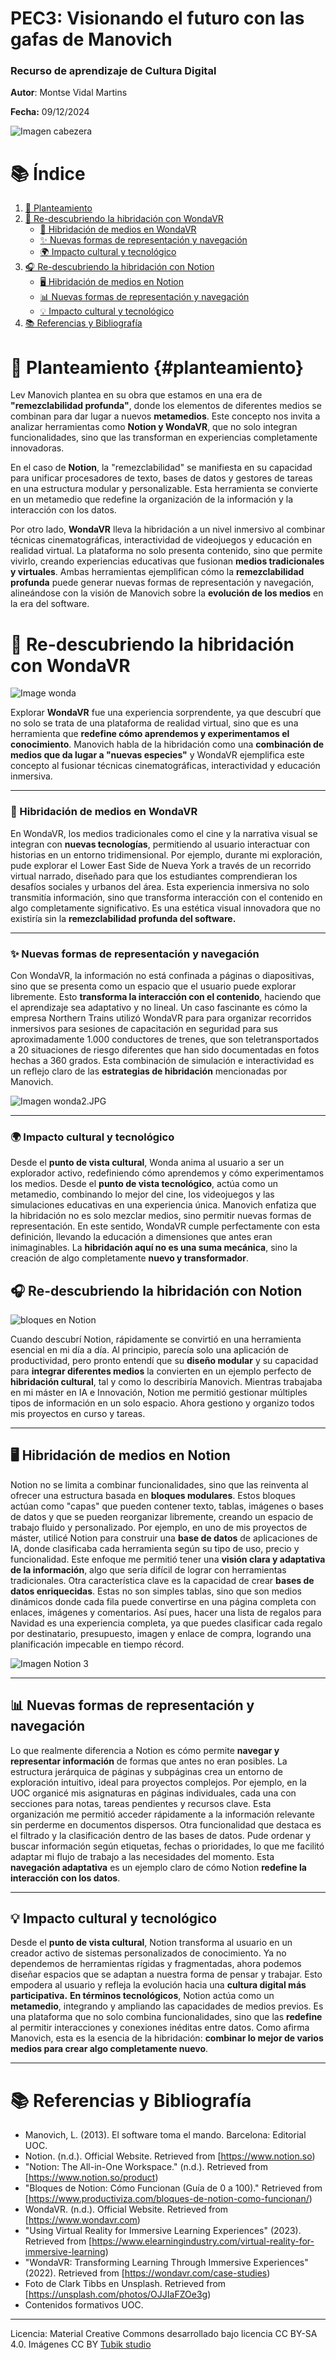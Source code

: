 # PEC3: Visionando el futuro con las gafas de Manovich 

### Recurso de aprendizaje de Cultura Digital 


__Autor__: Montse Vidal Martins


__Fecha:__ 09/12/2024

![Imagen cabezera](https://github.com/Monvima/PEC3-images/blob/main/clark-tibbs-oqStl2L5oxI-unsplash.jpg) 


# 📚 Índice

1. [📖 Planteamiento](#📖-planteamiento)
2. [📱 Re-descubriendo la hibridación con WondaVR](#📱-re-descubriendo-la-hibridación-con-wondavr)
   - [🎥 Hibridación de medios en WondaVR](#🎥-hibridación-de-medios-en-wondavr)
   - [✨ Nuevas formas de representación y navegación](#✨-nuevas-formas-de-representación-y-navegación)
   - [🌍 Impacto cultural y tecnológico](#🌍-impacto-cultural-y-tecnológico)
3. [🎧 Re-descubriendo la hibridación con Notion](#🎧-re-descubriendo-la-hibridación-con-notion)
   - [🖥️ Hibridación de medios en Notion](#🖥️-hibridación-de-medios-en-notion)
   - [📊 Nuevas formas de representación y navegación](#📊-nuevas-formas-de-representación-y-navegación)
   - [💡 Impacto cultural y tecnológico](#💡-impacto-cultural-y-tecnológico)
4. [📚 Referencias y Bibliografía](#📚-referencias-y-bibliografía)





# 📖 Planteamiento {#planteamiento}


Lev Manovich plantea en su obra que estamos en una era de __"remezclabilidad profunda"__, donde los elementos de diferentes medios se combinan para dar lugar a nuevos __metamedios__. Este concepto nos invita a analizar herramientas como __Notion y WondaVR__, que no solo integran funcionalidades, sino que las transforman en experiencias completamente innovadoras.

En el caso de __Notion__, la "remezclabilidad" se manifiesta en su capacidad para unificar procesadores de texto, bases de datos y gestores de tareas en una estructura modular y personalizable. Esta herramienta se convierte en un metamedio que redefine la organización de la información y la interacción con los datos.

Por otro lado, __WondaVR__ lleva la hibridación a un nivel inmersivo al combinar técnicas cinematográficas, interactividad de videojuegos y educación en realidad virtual. La plataforma no solo presenta contenido, sino que permite vivirlo, creando experiencias educativas que fusionan __medios tradicionales y virtuales__.
Ambas herramientas ejemplifican cómo la __remezclabilidad profunda__ puede generar nuevas formas de representación y navegación, alineándose con la visión de Manovich sobre la __evolución de los medios__ en la era del software.


# 📱 Re-descubriendo la hibridación con WondaVR


![Image wonda](https://github.com/Monvima/PEC3-images/blob/main/wonda.jfif)

Explorar __WondaVR__ fue una experiencia sorprendente, ya que descubrí que no solo se trata de una plataforma de realidad virtual, sino que es una herramienta que __redefine cómo aprendemos y experimentamos el conocimiento__. Manovich habla de la hibridación como una __combinación de medios que da lugar a "nuevas especies"__ y WondaVR ejemplifica este concepto al fusionar técnicas cinematográficas, interactividad y educación inmersiva.

-----------------------------------------------------------------
### 🎥 Hibridación de medios en WondaVR



En WondaVR, los medios tradicionales como el cine y la narrativa visual se integran con __nuevas tecnologías__, permitiendo al usuario interactuar con historias en un entorno tridimensional. Por ejemplo, durante mi exploración, pude explorar el Lower East Side de Nueva York a través de un recorrido virtual narrado, diseñado para que los estudiantes comprendieran los desafíos sociales y urbanos del área. Esta experiencia inmersiva no solo transmitía información, sino que transforma interacción con el contenido en algo completamente significativo. Es una estética visual innovadora que no existiría sin la __remezclabilidad profunda del software.__

--------------------------------------------------------------------------------------------
### ✨ Nuevas formas de representación y navegación




Con WondaVR, la información no está confinada a páginas o diapositivas, sino que se presenta como un espacio que el usuario puede explorar libremente. Esto __transforma la interacción con el contenido__, haciendo que el aprendizaje sea adaptativo y no lineal. Un caso fascinante es cómo la empresa Northern Trains utilizó WondaVR para para organizar recorridos inmersivos para sesiones de capacitación en seguridad para sus aproximadamente 1.000 conductores de trenes, que son teletransportados a 20 situaciones de riesgo diferentes que han sido documentadas en fotos hechas a 360 grados. Esta combinación de simulación e interactividad es un reflejo claro de las __estrategias de hibridación__ mencionadas por Manovich.

![Imagen wonda2.JPG](https://github.com/Monvima/PEC3-images/blob/main/wonda2.JPG)

------------------------------------------------------------
### 🌍 Impacto cultural y tecnológico



Desde el __punto de vista cultural__, Wonda anima al usuario a ser un explorador activo, redefiniendo cómo aprendemos y cómo experimentamos los medios. Desde el __punto de vista tecnológico__, actúa como un metamedio, combinando lo mejor del cine, los videojuegos y las simulaciones educativas en una experiencia única. 
Manovich enfatiza que la hibridación no es solo mezclar medios, sino permitir nuevas formas de representación. 
En este sentido, WondaVR cumple perfectamente con esta definición, llevando la educación a dimensiones que antes eran inimaginables. La __hibridación aquí no es una suma mecánica__, sino la creación de algo completamente __nuevo y transformador__.



## 🎧 Re-descubriendo la hibridación con Notion



![bloques en Notion](https://github.com/Monvima/PEC3-images/blob/main/Tipos-de-Bloques-en-Notion)


Cuando descubrí Notion, rápidamente se convirtió en una herramienta esencial en mi día a día. Al principio, parecía solo una aplicación de productividad, pero pronto entendí que su __diseño modular__ y su capacidad para __integrar diferentes medios__ la convierten en un ejemplo perfecto de __hibridación cultural__, tal y como lo describiría Manovich. Mientras trabajaba en mi máster en IA e Innovación, Notion me permitió gestionar múltiples tipos de información en un solo espacio. Ahora gestiono y organizo todos mis proyectos en curso y tareas. 


---------------------------------------------------------------------
## 🖥️ Hibridación de medios en Notion


Notion no se limita a combinar funcionalidades, sino que las reinventa al ofrecer una estructura basada en __bloques modulares__. Estos bloques actúan como "capas" que pueden contener texto, tablas, imágenes o bases de datos y que se pueden reorganizar libremente, creando un espacio de trabajo fluido y personalizado. Por ejemplo, en uno de mis proyectos de máster, utilicé Notion para construir una __base de datos__ de aplicaciones de IA, donde clasificaba cada herramienta según su tipo de uso, precio y funcionalidad. Este enfoque me permitió tener una __visión clara y adaptativa de la información__, algo que sería difícil de lograr con herramientas tradicionales.
Otra característica clave es la capacidad de crear __bases de datos enriquecidas__. Estas no son simples tablas, sino que son medios dinámicos donde cada fila puede convertirse en una página completa con enlaces, imágenes y comentarios. Así pues, hacer una lista de regalos para Navidad es una experiencia completa, ya que puedes clasificar cada regalo por destinatario, presupuesto, imagen y enlace de compra, logrando una planificación impecable en tiempo récord.



![Imagen Notion 3](https://github.com/Monvima/PEC3-images/blob/main/Notion%203.JPG)

---------------------------------------------------------------------------------------------
## 📊 Nuevas formas de representación y navegación


Lo que realmente diferencia a Notion es cómo permite __navegar y representar información__ de formas que antes no eran posibles. La estructura jerárquica de páginas y subpáginas crea un entorno de exploración intuitivo, ideal para proyectos complejos. Por ejemplo, en la UOC organicé mis asignaturas en páginas individuales, cada una con secciones para notas, tareas pendientes y recursos clave. Esta organización me permitió acceder rápidamente a la información relevante sin perderme en documentos dispersos.
Otra funcionalidad que destaca es el filtrado y la clasificación dentro de las bases de datos. Pude ordenar y buscar información según etiquetas, fechas o prioridades, lo que me facilitó adaptar mi flujo de trabajo a las necesidades del momento. 
Esta __navegación adaptativa__ es un ejemplo claro de cómo Notion __redefine la interacción con los datos__.


------------------------------------------------------------
## 💡 Impacto cultural y tecnológico

Desde el __punto de vista cultural__, Notion transforma al usuario en un creador activo de sistemas personalizados de conocimiento. Ya no dependemos de herramientas rígidas y fragmentadas, ahora podemos diseñar espacios que se adaptan a nuestra forma de pensar y trabajar. Esto empodera al usuario y refleja la evolución hacia una __cultura digital más participativa.__
__En términos tecnológicos__, Notion actúa como un __metamedio__, integrando y ampliando las capacidades de medios previos. Es una plataforma que no solo combina funcionalidades, sino que las __redefine__ al permitir interacciones y conexiones inéditas entre datos. Como afirma Manovich, esta es la esencia de la hibridación: __combinar lo mejor de varios medios para crear algo completamente nuevo__.



------------------------------------------------------------
# 📚 Referencias y Bibliografía

     
- Manovich, L. (2013). El software toma el mando. Barcelona: Editorial UOC.
- Notion. (n.d.). Official Website. Retrieved from [https://www.notion.so)
- "Notion: The All-in-One Workspace." (n.d.). Retrieved from [https://www.notion.so/product)
- "Bloques de Notion: Cómo Funcionan (Guía de 0 a 100)." Retrieved from [https://www.productiviza.com/bloques-de-notion-como-funcionan/)
- WondaVR. (n.d.). Official Website. Retrieved from [https://www.wondavr.com)
- "Using Virtual Reality for Immersive Learning Experiences" (2023). Retrieved from [https://www.elearningindustry.com/virtual-reality-for-immersive-learning)
- "WondaVR: Transforming Learning Through Immersive Experiences" (2022). Retrieved from [https://wondavr.com/case-studies)
- Foto de Clark Tibbs en Unsplash. Retrieved from [https://unsplash.com/photos/OJJIaFZOe3g)
- Contenidos formativos UOC.




----

Licencia: Material Creative Commons desarrollado bajo licencia CC BY-SA 4.0. Imágenes CC BY [Tubik studio](https://blog.tubikstudio.com/how-to-create-original-flat-illustrations-designers-tips/) 
